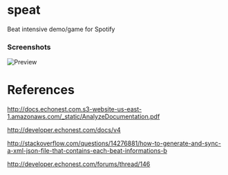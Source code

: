 speat
=====
Beat intensive demo/game for Spotify

### Screenshots
![Preview](http://i.imgur.com/89WDW2e.png "Early wip preview")

References
==========
http://docs.echonest.com.s3-website-us-east-1.amazonaws.com/_static/AnalyzeDocumentation.pdf

http://developer.echonest.com/docs/v4

http://stackoverflow.com/questions/14276881/how-to-generate-and-sync-a-xml-json-file-that-contains-each-beat-informations-b

http://developer.echonest.com/forums/thread/146
